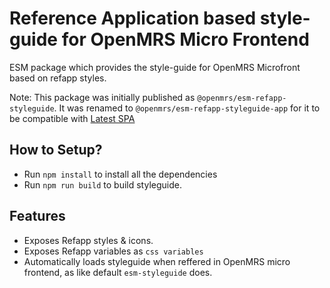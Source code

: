# Reference Application based style-guide for OpenMRS Micro Frontend

ESM package which provides the style-guide for OpenMRS Microfront based on refapp styles.

Note: This package was initially published as `@openmrs/esm-refapp-styleguide`. It was renamed to `@openmrs/esm-refapp-styleguide-app` for it to be compatible with [Latest SPA](https://github.com/openmrs/openmrs-rfc-frontend/blob/master/text/0026-activation-distribution.md)

## How to Setup?

- Run `npm install` to install all the dependencies
- Run `npm run build` to build styleguide.

## Features

- Exposes Refapp styles & icons.
- Exposes Refapp variables as `css variables`
- Automatically loads styleguide when reffered in OpenMRS micro frontend, as like default `esm-styleguide` does.
